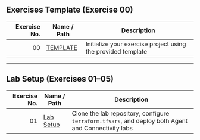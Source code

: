 ## Exercises Template (Exercise 00)

| Exercise No. | Name / Path                                                                 | Description                                                       |
|-------------:|-----------------------------------------------------------------------------|-------------------------------------------------------------------|
| 00           | [TEMPLATE](./EXE_00_TEMPLATE/EXE_00_TEMPLATE.md)                            | Initialize your exercise project using the provided template      |

---

## Lab Setup (Exercises 01–05)

| Exercise No. | Name / Path                                                                                     | Description                                                                                                   |
|-------------:|-------------------------------------------------------------------------------------------------|---------------------------------------------------------------------------------------------------------------|
| 01           | [Lab Setup](./EXE_01_LAB_SETUP/EXE_01_LAB_SETUP.md)                                             | Clone the lab repository, configure `terraform.tfvars`, and deploy both Agent and Connectivity labs            |